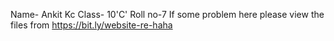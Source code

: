 Name- Ankit Kc
Class- 10'C'
Roll no-7
If some problem here please view the files from https://bit.ly/website-re-haha

